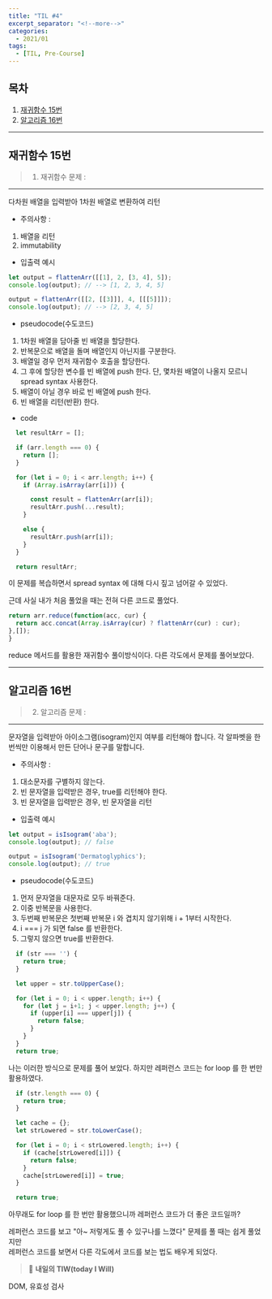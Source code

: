 ```yaml
---
title: "TIL #4"
excerpt_separator: "<!--more-->"
categories:
  - 2021/01
tags:
  - [TIL, Pre-Course]
---
```


## 목차

1. [재귀함수 15번](#재귀함수-15번)
2. [알고리즘 16번](#알고리즘-16번)

---
## 재귀함수 15번
> 1. 재귀함수 문제 :
------

다차원 배열을 입력받아 1차원 배열로 변환하여 리턴

* 주의사항 : 
1. 배열을 리턴
2. immutability


* 입출력 예시

```javascript
let output = flattenArr([[1], 2, [3, 4], 5]);
console.log(output); // --> [1, 2, 3, 4, 5]

output = flattenArr([[2, [[3]]], 4, [[[5]]]);
console.log(output); // --> [2, 3, 4, 5]
```

* pseudocode(수도코드)
1. 1차원 배열을 담아줄 빈 배열을 할당한다.
2. 반복문으로 배열을 돌며 배열인지 아닌지를 구분한다.
3. 배열일 경우 먼저 재귀함수 호출을 할당한다.
4. 그 후에 할당한 변수를 빈 배열에 push 한다. 단, 몇차원 배열이 나올지 모르니 spread syntax 사용한다.
5. 배열이 아닐 경우 바로 빈 배열에 push 한다.
6. 빈 배열을 리턴(반환) 한다.


* code 

```javascript
  let resultArr = [];

  if (arr.length === 0) {
    return [];
  }

  for (let i = 0; i < arr.length; i++) {
    if (Array.isArray(arr[i])) {

      const result = flattenArr(arr[i]);
      resultArr.push(...result);
    }

    else {
      resultArr.push(arr[i]);
    }
  }

  return resultArr;
```


이 문제를 복습하면서 spread syntax 에 대해 다시 짚고 넘어갈 수 있었다. 

근데 사실 내가 처음 풀었을 때는 전혀 다른 코드로 풀었다.

```javascript
return arr.reduce(function(acc, cur) {
  return acc.concat(Array.isArray(cur) ? flattenArr(cur) : cur);
},[]);
}
```

reduce 메서드를 활용한 재귀함수 풀이방식이다. 다른 각도에서 문제를 풀어보았다.



***

## 알고리즘 16번
> 2. 알고리즘 문제 :
------

문자열을 입력받아 아이소그램(isogram)인지 여부를 리턴해야 합니다. 각 알파벳을 한번씩만 이용해서 만든 단어나 문구를 말합니다.

* 주의사항 : 
1. 대소문자를 구별하지 않는다.
2. 빈 문자열을 입력받은 경우, true를 리턴해야 한다.
3. 빈 문자열을 입력받은 경우, 빈 문자열을 리턴

* 입출력 예시

```javascript
let output = isIsogram('aba');
console.log(output); // false

output = isIsogram('Dermatoglyphics');
console.log(output); // true
```

* pseudocode(수도코드)
1. 먼저 문자열을 대문자로 모두 바꿔준다.
2. 이중 반복문을 사용한다.
3. 두번째 반복문은 첫번째 반복문 i 와 겹치지 않기위해 i + 1부터 시작한다.
4. i === j 가 되면 false 를 반환한다.
5. 그렇지 않으면 true를 반환한다.
  

```javascript
  if (str === '') {
    return true;
  }

  let upper = str.toUpperCase();

  for (let i = 0; i < upper.length; i++) {
    for (let j = i+1; j < upper.length; j++) {
      if (upper[i] === upper[j]) {
        return false;
      }
    }
  }
  return true;
```

나는 이러한 방식으로 문제를 풀어 보았다. 하지만 레퍼런스 코드는 for loop 를 한 번만 활용하였다.

```javascript
  if (str.length === 0) {
    return true;
  }

  let cache = {};
  let strLowered = str.toLowerCase();

  for (let i = 0; i < strLowered.length; i++) {
    if (cache[strLowered[i]]) {
      return false;
    }
    cache[strLowered[i]] = true;
  }

  return true;
```

아무래도 for loop 를 한 번만 활용했으니까 레퍼런스 코드가 더 좋은 코드일까?

레퍼런스 코드를 보고 "아~ 저렇게도 풀 수 있구나를 느꼈다" 문제를 풀 때는 쉽게 풀었지만<br/>레퍼런스 코드를 보면서 다른 각도에서 코드를 보는 법도 배우게 되었다.


> :punch: **내일의 TIW(today I Will)**

DOM, 유효성 검사
